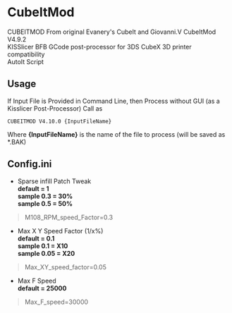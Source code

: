 CubeItMod
=========

CUBEITMOD From original Evanery's CubeIt and Giovanni.V CubeItMod V4.9.2  
KISSlicer BFB GCode post-processor for 3DS CubeX 3D printer compatibility  
AutoIt Script

Usage
------
If Input File is Provided in Command Line, then Process without GUI (as a Kisslicer Post-Processor) Call as  

    CUBEITMOD V4.10.0 {InputFileName}
 
Where **{InputFileName}** is the name of the file to process (will be saved as *.BAK)



Config.ini
------
- Sparse infill Patch Tweak   
**default = 1**  
**sample 0.3 = 30%**    
**sample 0.5 = 50%**
> M108_RPM_speed_Factor=0.3  

- Max X Y Speed Factor (1/x%)  
**default = 0.1**  
**sample 0.1 = X10**  
**sample 0.05 = X20**  
> Max_XY_speed_factor=0.05  

- Max F Speed    
**default = 25000**  
> Max_F_speed=30000

